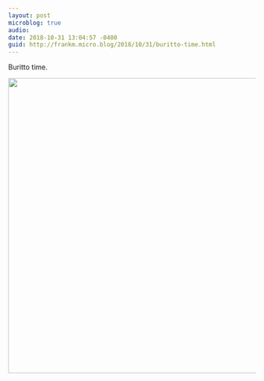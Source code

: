 ```yaml
---
layout: post
microblog: true
audio: 
date: 2018-10-31 13:04:57 -0400
guid: http://frankm.micro.blog/2018/10/31/buritto-time.html
---
```

Buritto time.

<img src="https://frankmcpherson.blog/uploads/2018/cfb92c79a2.jpg" width="600" height="600" />
